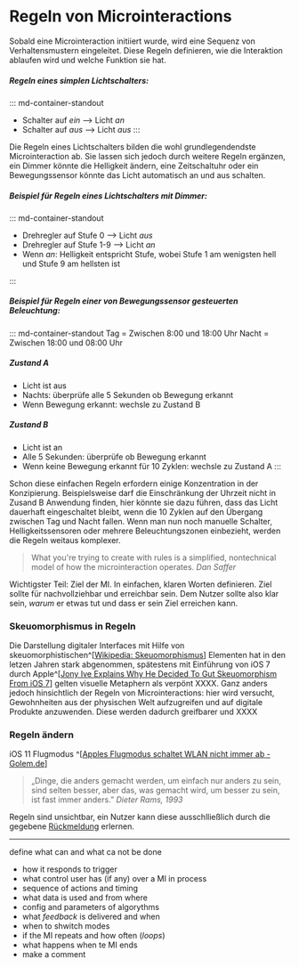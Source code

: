 # Regeln von Microinteractions

Sobald eine Microinteraction initiiert wurde, wird eine Sequenz von Verhaltensmustern eingeleitet. Diese Regeln definieren, wie die Interaktion ablaufen wird und welche Funktion sie hat.

##### Regeln eines simplen Lichtschalters:

::: md-container-standout

* Schalter auf _ein_ --> Licht _an_
* Schalter auf _aus_ --> Licht _aus_
  :::

Die Regeln eines Lichtschalters bilden die wohl grundlegendendste Microinteraction ab. Sie lassen sich jedoch durch weitere Regeln ergänzen, ein Dimmer könnte die Helligkeit ändern, eine Zeitschaltuhr oder ein Bewegungssensor könnte das Licht automatisch an und aus schalten.

##### Beispiel für Regeln eines Lichtschalters mit Dimmer:

::: md-container-standout 

* Drehregler auf Stufe 0 --> Licht _aus_
* Drehregler auf Stufe 1-9 --> Licht _an_
* Wenn _an_: Helligkeit entspricht Stufe, wobei Stufe 1 am wenigsten hell und Stufe 9 am hellsten ist

:::

##### Beispiel für Regeln einer von Bewegungssensor gesteuerten Beleuchtung:

::: md-container-standout
Tag = Zwischen 8:00 und 18:00 Uhr
Nacht = Zwischen 18:00 und 08:00 Uhr

##### Zustand A

* Licht ist aus
* Nachts: überprüfe alle 5 Sekunden ob Bewegung erkannt
* Wenn Bewegung erkannt: wechsle zu Zustand B

##### Zustand B

* Licht ist an
* Alle 5 Sekunden: überprüfe ob Bewegung erkannt
* Wenn keine Bewegung erkannt für 10 Zyklen: wechsle zu Zustand A
  :::

Schon diese einfachen Regeln erfordern einige Konzentration in der Konzipierung. Beispielsweise darf die Einschränkung der Uhrzeit nicht in Zusand B Anwendung finden, hier könnte sie dazu führen, dass das Licht dauerhaft eingeschaltet bleibt, wenn die 10 Zyklen auf den Übergang zwischen Tag und Nacht fallen. Wenn man nun noch manuelle Schalter, Helligkeitssensoren oder mehrere Beleuchtungszonen einbezieht, werden die Regeln weitaus komplexer.

> What you're trying to create with rules is a simplified, nontechnical model of how the microinteraction operates.
> <cite>Dan Saffer</cite>

Wichtigster Teil: Ziel der MI. In einfachen, klaren Worten definieren.
Ziel sollte für nachvollziehbar und erreichbar sein.
Dem Nutzer sollte also klar sein, *warum* er etwas tut und dass er sein Ziel erreichen kann.

### Skeuomorphismus in Regeln

Die Darstellung digitaler Interfaces mit Hilfe von skeuomorphistischen^[[Wikipedia: Skeuomorphismus](https://de.wikipedia.org/wiki/Skeuomorphismus)] Elementen hat in den letzen Jahren stark abgenommen, spätestens mit Einführung von iOS 7 durch Apple^[[Jony Ive Explains Why He Decided To Gut Skeuomorphism From iOS 7](https://www.cultofmac.com/246312/jony-ive-explains-why-he-decided-to-gut-skeuomorphism-out-of-ios/])] gelten visuelle Metaphern als verpönt XXXX.
Ganz anders jedoch hinsichtlich der Regeln von Microinteractions: hier wird versucht, Gewohnheiten aus der physischen Welt aufzugreifen und auf digitale Produkte anzuwenden. Diese werden dadurch greifbarer und XXXX

### Regeln ändern

iOS 11 Flugmodus
^[[Apples Flugmodus schaltet WLAN nicht immer ab - Golem.de](https://www.golem.de/news/neues-ios-11-2-apples-flugmodus-schaltet-wlan-nicht-immer-ab-1712-131582.html)]

> „Dinge, die anders gemacht werden, um einfach nur anders zu sein, sind selten besser, aber das, was gemacht wird, um besser zu sein, ist fast immer anders.”
> <cite>Dieter Rams, 1993</cite>


Regeln sind unsichtbar, ein Nutzer kann diese ausschlließlich durch die gegebene [Rückmeldung](/feedback) erlernen.


---

define what can and what ca not be done

* how it responds to trigger
* what control user has (if any) over a MI in process
* sequence of actions and timing
* what data is used and from where
* config and parameters of algorythms
* what *feedback* is delivered and when
* when to shwitch modes
* if the MI repeats and how often (*loops*)
* what happens when te MI ends
* make a comment